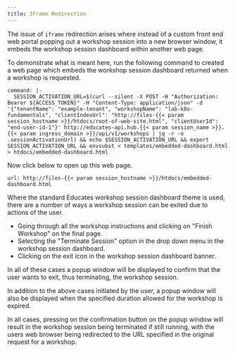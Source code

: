 ```yaml
---
title: IFrame Redirection
---
```


The issue of `iframe` redirection arises where instead of a custom front end web
portal popping out a workshop session into a new browser window, it embeds the
workshop session dashboard within another web page.

To demonstrate what is meant here, run the following command to created a web
page which embeds the workshop session dashboard returned when a workshop is
requested.

```terminal:execute
command: |-
  SESSION_ACTIVATION_URL=$(curl --silent -X POST -H "Authorization: Bearer ${ACCESS_TOKEN}" -H "Content-Type: application/json" -d '{"tenantName": "example-tenant", "workshopName": "lab-k8s-fundamentals", "clientIndexUrl": "http://files-{{< param session_hostname >}}/htdocs/root-of-web-site.html", "clientUserId": "end-user-id-1"}' http://educates-api.hub.{{< param session_name >}}.{{< param ingress_domain >}}/api/v1/workshops | jq -r -e .sessionActivationUrl) && echo $SESSION_ACTIVATION_URL && export SESSION_ACTIVATION_URL && envsubst < templates/embedded-dashboard.html > htdocs/embedded-dashboard.html
```

Now click below to open up this web page.

```dashboard:open-url
url: http://files-{{< param session_hostname >}}/htdocs/embedded-dashboard.html
```

Where the standard Educates workshop session dashboard theme is used, there are
a number of ways a workshop session can be exited due to actions of the user.

* Going through all the workshop instructions and clicking on "Finish Workshop"
  on the final page.
* Selecting the "Terminate Session" option in the drop down menu in the workshop
  session dashboard.
* Clicking on the exit icon in the workshop session dashboard banner.

In all of these cases a popup window will be displayed to confirm that the user
wants to exit, thus terminating, the workshop session.

In addition to the above cases initiated by the user, a popup window will also
be displayed when the specified duration allowed for the workshop is expired.

In all cases, pressing on the confirmation button on the popup window will
result in the workshop session being terminated if still running, with the users
web browser being redirected to the URL specified in the original request for a
workshop.
